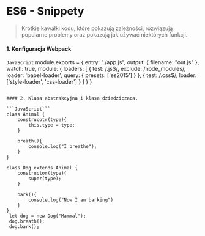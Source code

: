 
# ES6 - Snippety
> Krótkie kawałki kodu, które pokazują zależności, rozwiązują popularne problemy oraz pokazują jak używać niektórych funkcji.

#### 1. Konfiguracja Webpack
```JavaScript```
module.exports = {
	entry: "./app.js",
	output: { filename: "out.js" },
	watch: true,
	module: {
        loaders: [
            {
                test: /\.js$/,  exclude: /node_modules/,
                loader: 'babel-loader',
                query: { presets: ['es2015'] }
            },
            {
            	test: /\.css$/,
            	loader: ['style-loader', 'css-loader']
            }
        ]
    }
}
```

#### 2. Klasa abstrakcyjna i klasa dziedziczaca.

```JavaScript```
class Animal {
	construcotr(type){
		this.type = type;
	}

	breath(){
		console.log("I breathe");
	}
}

class Dog extends Animal {
	constructor(type){
		super(type);
	}

	bark(){
		console.log("Now I am barking")
	}
}
 let dog = new Dog("Mammal");
 dog.breath();
 dog.bark();
```
